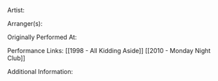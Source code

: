 Artist:

  

Arranger(s):

  

Originally Performed At:

  

Performance Links:
[[1998 - All Kidding Aside]]
[[2010 - Monday Night Club]]
  

Additional Information:
